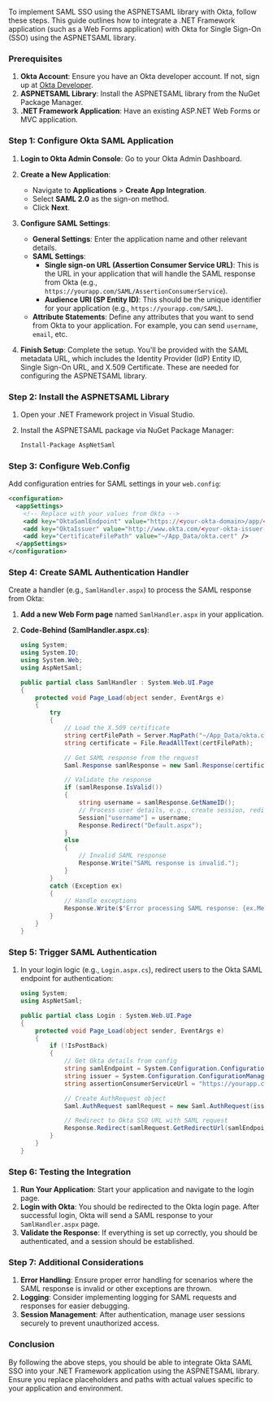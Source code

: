 To implement SAML SSO using the ASPNETSAML library with Okta, follow these steps. This guide outlines how to integrate a .NET Framework application (such as a Web Forms application) with Okta for Single Sign-On (SSO) using the ASPNETSAML library.

### Prerequisites

1. **Okta Account**: Ensure you have an Okta developer account. If not, sign up at [Okta Developer](https://developer.okta.com/).
2. **ASPNETSAML Library**: Install the ASPNETSAML library from the NuGet Package Manager.
3. **.NET Framework Application**: Have an existing ASP.NET Web Forms or MVC application.

### Step 1: Configure Okta SAML Application

1. **Login to Okta Admin Console**: Go to your Okta Admin Dashboard.
2. **Create a New Application**:
   - Navigate to **Applications** > **Create App Integration**.
   - Select **SAML 2.0** as the sign-on method.
   - Click **Next**.

3. **Configure SAML Settings**:
   - **General Settings**: Enter the application name and other relevant details.
   - **SAML Settings**:
     - **Single sign-on URL (Assertion Consumer Service URL)**: This is the URL in your application that will handle the SAML response from Okta (e.g., `https://yourapp.com/SAML/AssertionConsumerService`).
     - **Audience URI (SP Entity ID)**: This should be the unique identifier for your application (e.g., `https://yourapp.com/SAML`).
   - **Attribute Statements**: Define any attributes that you want to send from Okta to your application. For example, you can send `username`, `email`, etc.

4. **Finish Setup**: Complete the setup. You'll be provided with the SAML metadata URL, which includes the Identity Provider (IdP) Entity ID, Single Sign-On URL, and X.509 Certificate. These are needed for configuring the ASPNETSAML library.

### Step 2: Install the ASPNETSAML Library

1. Open your .NET Framework project in Visual Studio.
2. Install the ASPNETSAML package via NuGet Package Manager:

   ```bash
   Install-Package AspNetSaml
   ```

### Step 3: Configure Web.Config

Add configuration entries for SAML settings in your `web.config`:

```xml
<configuration>
  <appSettings>
    <!-- Replace with your values from Okta -->
    <add key="OktaSamlEndpoint" value="https://<your-okta-domain>/app/<app-name>/sso/saml" />
    <add key="OktaIssuer" value="http://www.okta.com/<your-okta-issuer-id>" />
    <add key="CertificateFilePath" value="~/App_Data/okta.cert" />
  </appSettings>
</configuration>
```

### Step 4: Create SAML Authentication Handler

Create a handler (e.g., `SamlHandler.aspx`) to process the SAML response from Okta:

1. **Add a new Web Form page** named `SamlHandler.aspx` in your application.

2. **Code-Behind (SamlHandler.aspx.cs)**:

   ```csharp
   using System;
   using System.IO;
   using System.Web;
   using AspNetSaml;

   public partial class SamlHandler : System.Web.UI.Page
   {
       protected void Page_Load(object sender, EventArgs e)
       {
           try
           {
               // Load the X.509 certificate
               string certFilePath = Server.MapPath("~/App_Data/okta.cert");
               string certificate = File.ReadAllText(certFilePath);

               // Get SAML response from the request
               Saml.Response samlResponse = new Saml.Response(certificate, Request.Form["SAMLResponse"]);

               // Validate the response
               if (samlResponse.IsValid())
               {
                   string username = samlResponse.GetNameID();
                   // Process user details, e.g., create session, redirect, etc.
                   Session["username"] = username;
                   Response.Redirect("Default.aspx");
               }
               else
               {
                   // Invalid SAML response
                   Response.Write("SAML response is invalid.");
               }
           }
           catch (Exception ex)
           {
               // Handle exceptions
               Response.Write($"Error processing SAML response: {ex.Message}");
           }
       }
   }
   ```

### Step 5: Trigger SAML Authentication

1. In your login logic (e.g., `Login.aspx.cs`), redirect users to the Okta SAML endpoint for authentication:

   ```csharp
   using System;
   using AspNetSaml;

   public partial class Login : System.Web.UI.Page
   {
       protected void Page_Load(object sender, EventArgs e)
       {
           if (!IsPostBack)
           {
               // Get Okta details from config
               string samlEndpoint = System.Configuration.ConfigurationManager.AppSettings["OktaSamlEndpoint"];
               string issuer = System.Configuration.ConfigurationManager.AppSettings["OktaIssuer"];
               string assertionConsumerServiceUrl = "https://yourapp.com/SamlHandler.aspx";

               // Create AuthRequest object
               Saml.AuthRequest samlRequest = new Saml.AuthRequest(issuer, assertionConsumerServiceUrl);

               // Redirect to Okta SSO URL with SAML request
               Response.Redirect(samlRequest.GetRedirectUrl(samlEndpoint));
           }
       }
   }
   ```

### Step 6: Testing the Integration

1. **Run Your Application**: Start your application and navigate to the login page.
2. **Login with Okta**: You should be redirected to the Okta login page. After successful login, Okta will send a SAML response to your `SamlHandler.aspx` page.
3. **Validate the Response**: If everything is set up correctly, you should be authenticated, and a session should be established.

### Step 7: Additional Considerations

1. **Error Handling**: Ensure proper error handling for scenarios where the SAML response is invalid or other exceptions are thrown.
2. **Logging**: Consider implementing logging for SAML requests and responses for easier debugging.
3. **Session Management**: After authentication, manage user sessions securely to prevent unauthorized access.

### Conclusion

By following the above steps, you should be able to integrate Okta SAML SSO into your .NET Framework application using the ASPNETSAML library. Ensure you replace placeholders and paths with actual values specific to your application and environment.
